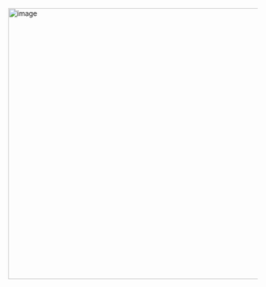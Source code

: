 <img width="815" height="547" alt="image" src="https://github.com/user-attachments/assets/44c115d6-8d5a-43cf-9787-284fb5faaabe" />
